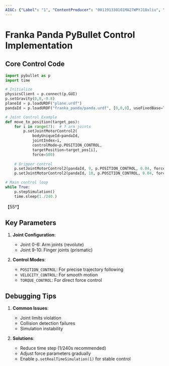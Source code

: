 ```yaml
---
AIGC: {"Label": "1", "ContentProducer": "001191330101MA27WPYJ18xliu", "ProduceID": "7a0a0abd-740d-4b21-a10e-62114128407f", "ReserveCode1": "iflow", "ContentPropagator": "iflow", "PropagateID": "iflow", "ReserveCode2": "iflow"}
---
```


# Franka Panda PyBullet Control Implementation

## Core Control Code
```python
import pybullet as p
import time

# Initialize
physicsClient = p.connect(p.GUI)
p.setGravity(0,0,-9.8)
planeId = p.loadURDF("plane.urdf")
pandaId = p.loadURDF("franka_panda/panda.urdf", [0,0,0], useFixedBase=True)

# Joint Control Example
def move_to_position(target_pos):
    for i in range(7):  # 7 arm joints
        p.setJointMotorControl2(
            bodyUniqueId=pandaId,
            jointIndex=i,
            controlMode=p.POSITION_CONTROL,
            targetPosition=target_pos[i],
            force=500)
    
    # Gripper control
    p.setJointMotorControl2(pandaId, 9, p.POSITION_CONTROL, 0.04, force=200)
    p.setJointMotorControl2(pandaId, 10, p.POSITION_CONTROL, 0.04, force=200)

# Main control loop
while True:
    p.stepSimulation()
    time.sleep(1./240.)
```
【55†】

## Key Parameters
1. **Joint Configuration**:
   - Joint 0-6: Arm joints (revolute)
   - Joint 9-10: Finger joints (prismatic)

2. **Control Modes**:
   - `POSITION_CONTROL`: For precise trajectory following
   - `VELOCITY_CONTROL`: For smooth motion
   - `TORQUE_CONTROL`: For direct force control

## Debugging Tips
1. **Common Issues**:
   - Joint limits violation
   - Collision detection failures
   - Simulation instability

2. **Solutions**:
   - Reduce time step (1/240s recommended)
   - Adjust force parameters gradually
   - Enable `p.setRealTimeSimulation(1)` for stable control